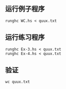 
## 运行例子程序

    runghc WC.hs < quux.txt

## 运行练习程序

    runghc Ex-3.hs < quux.txt
	runghc Ex-4.hs < quux.txt

## 验证

	wc quux.txt
